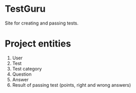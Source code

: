 # TestGuru

Site for creating and passing tests.

# Project entities

1. User
2. Test
3. Test category
4. Question
5. Answer
6. Result of passing test (points, right and wrong answers)

